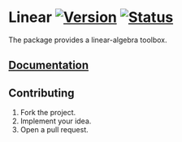 # Linear [![Version][version-img]][version-url] [![Status][status-img]][status-url]

The package provides a linear-algebra toolbox.

## [Documentation][docs]

## Contributing

1. Fork the project.
2. Implement your idea.
3. Open a pull request.

[version-img]: https://img.shields.io/crates/v/linear.svg
[version-url]: https://crates.io/crates/linear
[status-img]: https://travis-ci.org/stainless-steel/linear.svg?branch=master
[status-url]: https://travis-ci.org/stainless-steel/linear
[docs]: https://stainless-steel.github.io/linear
